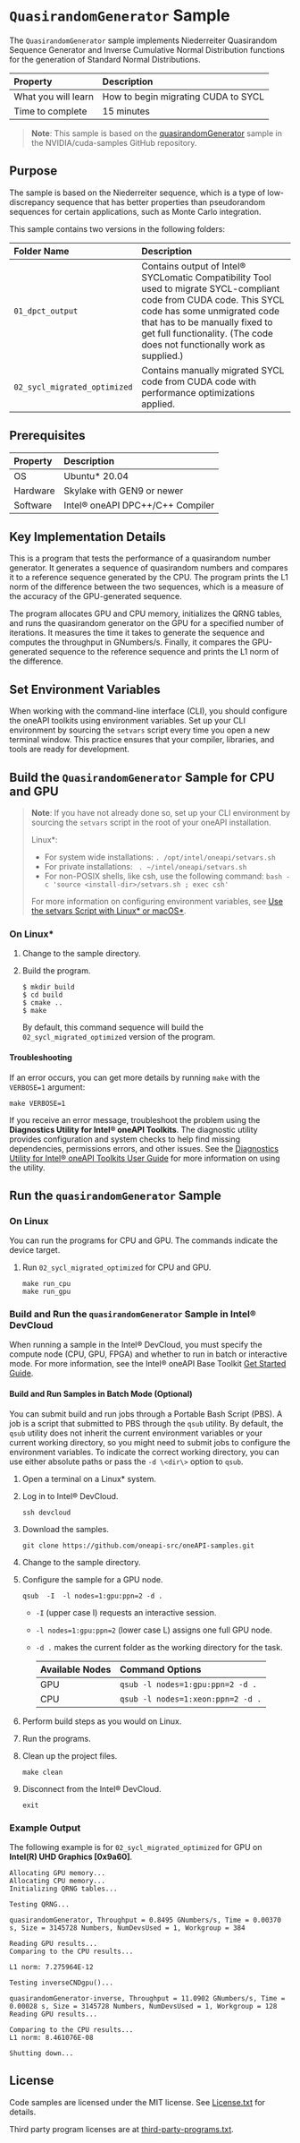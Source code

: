 ﻿# `QuasirandomGenerator` Sample
 
The `QuasirandomGenerator` sample implements Niederreiter Quasirandom Sequence Generator and Inverse Cumulative Normal Distribution functions for the generation of Standard Normal Distributions.

| Property               | Description
|:---                    |:---
| What you will learn    | How to begin migrating CUDA to SYCL
| Time to complete       | 15 minutes

>**Note**: This sample is based on the [quasirandomGenerator](https://github.com/NVIDIA/cuda-samples/tree/master/Samples/5_Domain_Specific/quasirandomGenerator) sample in the NVIDIA/cuda-samples GitHub repository.


## Purpose

The sample is based on the Niederreiter sequence, which is a type of low-discrepancy sequence that has better properties than pseudorandom sequences for certain applications, such as Monte Carlo integration.


This sample contains two versions in the following folders:

| Folder Name                   | Description
|:---                           |:---
| `01_dpct_output`              | Contains output of Intel® SYCLomatic Compatibility Tool used to migrate SYCL-compliant code from CUDA code. This SYCL code has some unmigrated code that has to be manually fixed to get full functionality. (The code does not functionally work as supplied.)
| `02_sycl_migrated_optimized`            | Contains manually migrated SYCL code from CUDA code with performance optimizations applied.



## Prerequisites

| Property              | Description
|:---                   |:---
| OS                    | Ubuntu* 20.04
| Hardware              | Skylake with GEN9 or newer
| Software              | Intel® oneAPI DPC++/C++ Compiler

## Key Implementation Details

This is a program that tests the performance of a quasirandom number generator. It generates a sequence of quasirandom numbers and compares it to a reference sequence generated by the CPU. The program prints the L1 norm of the difference between the two sequences, which is a measure of the accuracy of the GPU-generated sequence.

The program allocates GPU and CPU memory, initializes the QRNG tables, and runs the quasirandom generator on the GPU for a specified number of iterations. It measures the time it takes to generate the sequence and computes the throughput in GNumbers/s. Finally, it compares the GPU-generated sequence to the reference sequence and prints the L1 norm of the difference.


## Set Environment Variables

When working with the command-line interface (CLI), you should configure the oneAPI toolkits using environment variables. Set up your CLI environment by sourcing the `setvars` script every time you open a new terminal window. This practice ensures that your compiler, libraries, and tools are ready for development.

## Build the `QuasirandomGenerator` Sample for CPU and GPU

> **Note**: If you have not already done so, set up your CLI
> environment by sourcing  the `setvars` script in the root of your oneAPI installation.
>
> Linux*:
> - For system wide installations: `. /opt/intel/oneapi/setvars.sh`
> - For private installations: ` . ~/intel/oneapi/setvars.sh`
> - For non-POSIX shells, like csh, use the following command: `bash -c 'source <install-dir>/setvars.sh ; exec csh'`
>
> For more information on configuring environment variables, see [Use the setvars Script with Linux* or macOS*](https://www.intel.com/content/www/us/en/develop/documentation/oneapi-programming-guide/top/oneapi-development-environment-setup/use-the-setvars-script-with-linux-or-macos.html).

### On Linux*

1. Change to the sample directory.
2. Build the program.
   ```
   $ mkdir build
   $ cd build
   $ cmake ..
   $ make
   ```

   By default, this command sequence will build the `02_sycl_migrated_optimized` version of the program.

#### Troubleshooting

If an error occurs, you can get more details by running `make` with
the `VERBOSE=1` argument:
```
make VERBOSE=1
```
If you receive an error message, troubleshoot the problem using the **Diagnostics Utility for Intel® oneAPI Toolkits**. The diagnostic utility provides configuration and system checks to help find missing dependencies, permissions errors, and other issues. See the [Diagnostics Utility for Intel® oneAPI Toolkits User Guide](https://www.intel.com/content/www/us/en/develop/documentation/diagnostic-utility-user-guide/top.html) for more information on using the utility.


## Run the `quasirandomGenerator` Sample

### On Linux

You can run the programs for CPU and GPU. The commands indicate the device target.

1. Run `02_sycl_migrated_optimized` for CPU and GPU.
    ```
    make run_cpu
    make run_gpu
    ```

### Build and Run the `quasirandomGenerator` Sample in Intel® DevCloud

When running a sample in the Intel® DevCloud, you must specify the compute node (CPU, GPU, FPGA) and whether to run in batch or interactive mode. For more information, see the Intel® oneAPI Base Toolkit [Get Started Guide](https://devcloud.intel.com/oneapi/get_started/).

#### Build and Run Samples in Batch Mode (Optional)

You can submit build and run jobs through a Portable Bash Script (PBS). A job is a script that submitted to PBS through the `qsub` utility. By default, the `qsub` utility does not inherit the current environment variables or your current working directory, so you might need to submit jobs to configure the environment variables. To indicate the correct working directory, you can use either absolute paths or pass the `-d \<dir\>` option to `qsub`.

1. Open a terminal on a Linux* system.
2. Log in to Intel® DevCloud.
    ```
    ssh devcloud
    ```
3. Download the samples.
    ```
    git clone https://github.com/oneapi-src/oneAPI-samples.git
    ```
4. Change to the sample directory.
5. Configure the sample for a GPU node.
   ```
   qsub  -I  -l nodes=1:gpu:ppn=2 -d .
   ```
   - `-I` (upper case I) requests an interactive session.
   - `-l nodes=1:gpu:ppn=2` (lower case L) assigns one full GPU node. 
   - `-d .` makes the current folder as the working directory for the task.

     |Available Nodes  |Command Options
     |:---             |:---
     | GPU	         |`qsub -l nodes=1:gpu:ppn=2 -d .`
     | CPU	         |`qsub -l nodes=1:xeon:ppn=2 -d .`

6. Perform build steps as you would on Linux.
7. Run the programs.
8. Clean up the project files.
    ```
    make clean
    ```
9. Disconnect from the Intel® DevCloud.
    ```
    exit
    ```

### Example Output

The following example is for `02_sycl_migrated_optimized` for GPU on **Intel(R) UHD Graphics [0x9a60]**.
```
Allocating GPU memory...
Allocating CPU memory...
Initializing QRNG tables...

Testing QRNG...

quasirandomGenerator, Throughput = 0.8495 GNumbers/s, Time = 0.00370 s, Size = 3145728 Numbers, NumDevsUsed = 1, Workgroup = 384

Reading GPU results...
Comparing to the CPU results...

L1 norm: 7.275964E-12

Testing inverseCNDgpu()...

quasirandomGenerator-inverse, Throughput = 11.0902 GNumbers/s, Time = 0.00028 s, Size = 3145728 Numbers, NumDevsUsed = 1, Workgroup = 128
Reading GPU results...

Comparing to the CPU results...
L1 norm: 8.461076E-08

Shutting down...
```

## License
Code samples are licensed under the MIT license. See
[License.txt](https://github.com/oneapi-src/oneAPI-samples/blob/master/License.txt) for details.

Third party program licenses are at [third-party-programs.txt](https://github.com/oneapi-src/oneAPI-samples/blob/master/third-party-programs.txt).

